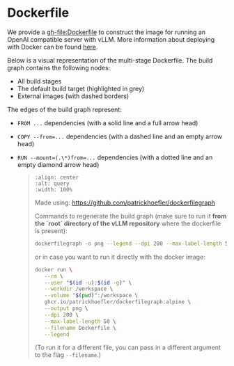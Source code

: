 # Dockerfile

We provide a <gh-file:Dockerfile> to construct the image for running an OpenAI compatible server with vLLM.
More information about deploying with Docker can be found [here](../../serving/deploying_with_docker.md).

Below is a visual representation of the multi-stage Dockerfile. The build graph contains the following nodes:

- All build stages
- The default build target (highlighted in grey)
- External images (with dashed borders)

The edges of the build graph represent:

- `FROM ...` dependencies (with a solid line and a full arrow head)

- `COPY --from=...` dependencies (with a dashed line and an empty arrow head)

- `RUN --mount=(.\*)from=...` dependencies (with a dotted line and an empty diamond arrow head)

  > ```{figure} ../../assets/dev/dockerfile-stages-dependency.png
  > :align: center
  > :alt: query
  > :width: 100%
  > ```
  >
  > Made using: <https://github.com/patrickhoefler/dockerfilegraph>
  >
  > Commands to regenerate the build graph (make sure to run it **from the \`root\` directory of the vLLM repository** where the dockerfile is present):
  >
  > ```bash
  > dockerfilegraph -o png --legend --dpi 200 --max-label-length 50 --filename Dockerfile
  > ```
  >
  > or in case you want to run it directly with the docker image:
  >
  > ```bash
  > docker run \
  >    --rm \
  >    --user "$(id -u):$(id -g)" \
  >    --workdir /workspace \
  >    --volume "$(pwd)":/workspace \
  >    ghcr.io/patrickhoefler/dockerfilegraph:alpine \
  >    --output png \
  >    --dpi 200 \
  >    --max-label-length 50 \
  >    --filename Dockerfile \
  >    --legend
  > ```
  >
  > (To run it for a different file, you can pass in a different argument to the flag `--filename`.)
